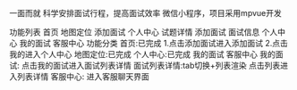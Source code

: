 一面而就
科学安排面试行程，提高面试效率
微信小程序，项目采用mpvue开发

功能列表
    首页
    地图定位
    添加面试
    个人中心
    试题详情
    添加面试
    面试信息
    个人中心
    我的面试
    客服中心
功能分类
  首页:已完成
    1.点击添加面试进入添加面试
    2.点击我的进入个人中心
  地图定位:已完成
  个人中心:已完成
     我的面试
     客服中心
   我的面试:
     点击我的面试进入面试列表详情
     面试列表详情:tab切换+列表渲染
     点击列表进入列表详情
   客服中心:
      进入客服聊天界面

